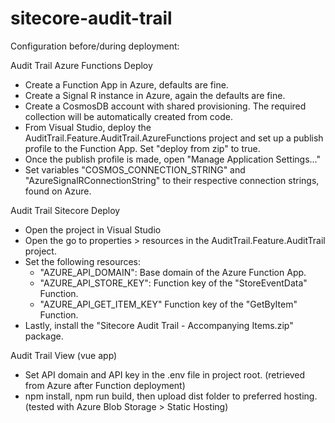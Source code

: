 # sitecore-audit-trail

Configuration before/during deployment:


Audit Trail Azure Functions Deploy
- Create a Function App in Azure, defaults are fine.
- Create a Signal R instance in Azure, again the defaults are fine.
- Create a CosmosDB account with shared provisioning. The required collection will be automatically created from code.
- From Visual Studio, deploy the AuditTrail.Feature.AuditTrail.AzureFunctions project and set up a publish profile to the Function App. Set "deploy from zip" to true.
- Once the publish profile is made, open "Manage Application Settings..."
- Set variables "COSMOS_CONNECTION_STRING" and "AzureSignalRConnectionString" to their respective connection strings, found on Azure.


Audit Trail Sitecore Deploy
- Open the project in Visual Studio
- Open the go to properties > resources in the AuditTrail.Feature.AuditTrail project.
- Set the following resources:
  - "AZURE_API_DOMAIN": Base domain of the Azure Function App.
  - "AZURE_API_STORE_KEY": Function key of the "StoreEventData" Function.
  - "AZURE_API_GET_ITEM_KEY" Function key of the "GetByItem" Function.
- Lastly, install the "Sitecore Audit Trail - Accompanying Items.zip" package.


Audit Trail View (vue app)
- Set API domain and API key in the .env file in project root. (retrieved from Azure after Function deployment)
- npm install, npm run build, then upload dist folder to preferred hosting. (tested with Azure Blob Storage > Static Hosting)
